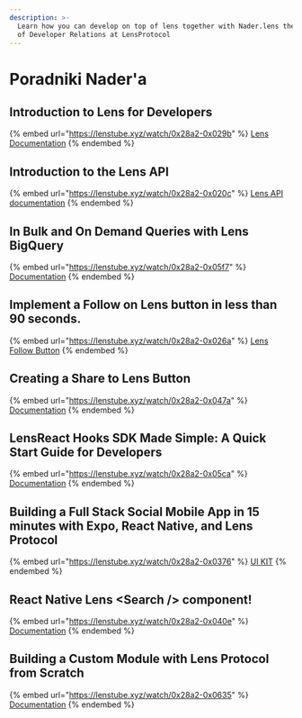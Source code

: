 ```yaml
---
description: >-
  Learn how you can develop on top of lens together with Nader.lens the Director
  of Developer Relations at LensProtocol
---
```


# Poradniki Nader'a

## Introduction to Lens for Developers <a href="#intro" id="intro"></a>

{% embed url="https://lenstube.xyz/watch/0x28a2-0x029b" %}
[Lens Documentation](https://docs.lens.xyz/)
{% endembed %}

## Introduction to the Lens API <a href="#api" id="api"></a>

{% embed url="https://lenstube.xyz/watch/0x28a2-0x020c" %}
[Lens API documentation](https://docs.lens.xyz/docs/introduction)
{% endembed %}

## In Bulk and On Demand Queries with Lens BigQuery <a href="#bigquery" id="bigquery"></a>

{% embed url="https://lenstube.xyz/watch/0x28a2-0x05f7" %}
[Documentation](https://docs.lens.xyz/docs/public-big-query)
{% endembed %}

## Implement a Follow on Lens button in less than 90 seconds. <a href="#follow-button" id="follow-button"></a>

{% embed url="https://lenstube.xyz/watch/0x28a2-0x026a" %}
[Lens Follow Button](https://www.lens.xyz/brand)
{% endembed %}

## Creating a Share to Lens Button <a href="#share-button" id="share-button"></a>

{% embed url="https://lenstube.xyz/watch/0x28a2-0x047a" %}
[Documentation](https://docs.lens.xyz/docs/integrating-lens#share-to-lens)
{% endembed %}

## LensReact Hooks SDK Made Simple: A Quick Start Guide for Developers <a href="#react-hooks-sdk" id="react-hooks-sdk"></a>

{% embed url="https://lenstube.xyz/watch/0x28a2-0x05ca" %}
[Documentation](https://docs.lens.xyz/docs/sdk-react-getting-started)
{% endembed %}

## Building a Full Stack Social Mobile App in 15 minutes with Expo, React Native, and Lens Protocol <a href="#mobile-app" id="mobile-app"></a>

{% embed url="https://lenstube.xyz/watch/0x28a2-0x0376" %}
[UI KIT](https://github.com/lens-protocol/react-native-lens-ui-kit)
{% endembed %}

## React Native Lens \<Search /> component!  <a href="#react-search-bar" id="react-search-bar"></a>

{% embed url="https://lenstube.xyz/watch/0x28a2-0x040e" %}
[Documentation](https://docs.lens.xyz/docs/sdk-react-getting-started)
{% endembed %}

## Building a Custom Module with Lens Protocol from Scratch <a href="#modules" id="modules"></a>

{% embed url="https://lenstube.xyz/watch/0x28a2-0x0635" %}
[Documentation](https://docs.lens.xyz/docs/creating-a-module)
{% endembed %}
